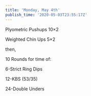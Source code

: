 ```yaml
---
title: 'Monday, May 4th'
publish_time: '2020-05-03T23:55:17Z'
---
```


Plyometric Pushups 10×2

Weighted Chin Ups 5×2

then,

10 Rounds for time of:

6-Strict Ring Dips

12-KBS (53/35)

24-Double Unders
